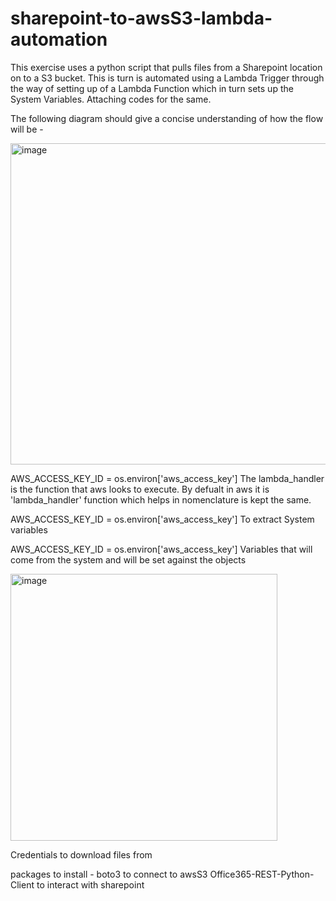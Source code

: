 # sharepoint-to-awsS3-lambda-automation

This exercise uses a python script that pulls files from a Sharepoint location on to a S3 bucket. This is turn is automated using a Lambda Trigger through the way of setting up of a Lambda Function which in turn sets up the System Variables. Attaching codes for the same.

The following diagram should give a concise understanding of how the flow will be  -  


<img width="514" alt="image" src="https://github.com/Anuraag022/sharepoint-to-awsS3-lambda-automation/assets/9040716/fd419795-0d45-43ac-a6a6-b0621dcd0225">


AWS_ACCESS_KEY_ID = os.environ['aws_access_key']
The lambda_handler is the function that aws looks to execute. By defualt in aws it is 'lambda_handler' function which helps in nomenclature is kept the same. 

AWS_ACCESS_KEY_ID = os.environ['aws_access_key']
To extract System variables

AWS_ACCESS_KEY_ID = os.environ['aws_access_key']
Variables that will come from the system and will be set against the objects

<img width="427" alt="image" src="https://github.com/Anuraag022/sharepoint-to-awsS3-lambda-automation/assets/9040716/02e99e83-2099-4dcc-8b11-6e64b93daac3">

Credentials to download files from

packages to install - 
boto3 to connect to awsS3
Office365-REST-Python-Client to interact with sharepoint
